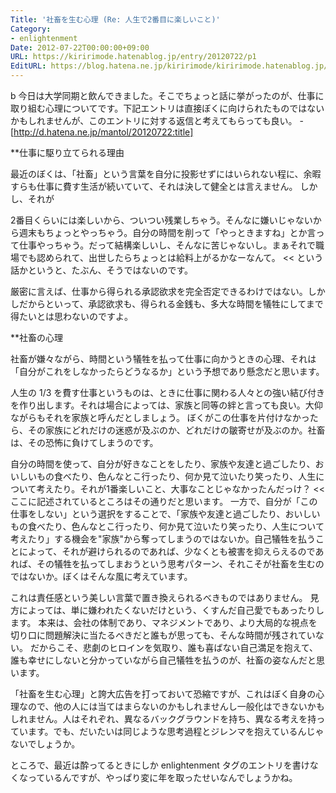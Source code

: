 ```yaml
---
Title: '社畜を生む心理 (Re: 人生で2番目に楽しいこと)'
Category:
- enlightenment
Date: 2012-07-22T00:00:00+09:00
URL: https://kiririmode.hatenablog.jp/entry/20120722/p1
EditURL: https://blog.hatena.ne.jp/kiririmode/kiririmode.hatenablog.jp/atom/entry/8454420450078210227
---
```


b
今日は大学同期と飲んできました。そこでちょっと話に挙がったのが、仕事に取り組む心理についてです。下記エントリは直接ぼくに向けられたものではないかもしれませんが、このエントリに対する返信と考えてもらっても良い。
-[http://d.hatena.ne.jp/mantol/20120722:title]

**仕事に駆り立てられる理由

最近のぼくは、「社畜」という言葉を自分に投影せずにはいられない程に、余暇すらも仕事に費す生活が続いていて、それは決して健全とは言えません。
しかし、それが
>>
2番目くらいには楽しいから、ついつい残業しちゃう。そんなに嫌いじゃないから週末もちょっとやっちゃう。自分の時間を削って「やっときますね」とか言って仕事やっちゃう。だって結構楽しいし、そんなに苦じゃないし。まぁそれで職場でも認められて、出世したらちょっとは給料上がるかなーなんて。
<<
という話かというと、たぶん、そうではないのです。

厳密に言えば、仕事から得られる承認欲求を完全否定できるわけではない。しかしだからといって、承認欲求も、得られる金銭も、多大な時間を犠牲にしてまで得たいとは思わないのですよ。

**社畜の心理

社畜が嫌々ながら、時間という犠牲を払って仕事に向かうときの心理、それは「自分がこれをしなかったらどうなるか」という予想であり懸念だと思います。

人生の 1/3 を費す仕事というものは、ときに仕事に関わる人々との強い結び付きを作り出します。それは場合によっては、家族と同等の絆と言っても良い。大仰ながらもそれを家族と呼んだとしましょう。
ぼくがこの仕事を片付けなかったら、その家族にどれだけの迷惑が及ぶのか、どれだけの皺寄せが及ぶのか。社畜は、その恐怖に負けてしまうのです。


>>
自分の時間を使って、自分が好きなことをしたり、家族や友達と過ごしたり、おいしいもの食べたり、色んなとこ行ったり、何か見て泣いたり笑ったり、人生について考えたり。それが1番楽しいこと、大事なことじゃなかったんだっけ？
<<
ここに記述されているところはその通りだと思います。
一方で、自分が「この仕事をしない」という選択をすることで、「家族や友達と過ごしたり、おいしいもの食べたり、色んなとこ行ったり、何か見て泣いたり笑ったり、人生について考えたり」する機会を"家族"から奪ってしまうのではないか。自己犠牲を払うことによって、それが避けられるのであれば、少なくとも被害を抑えらえるのであれば、その犠牲を払ってしまおうという思考パターン、それこそが社畜を生むのではないか。ぼくはそんな風に考えています。


これは責任感という美しい言葉で置き換えられるべきものではありません。
見方によっては、単に嫌われたくないだけという、くすんだ自己愛でもあったりします。
本来は、会社の体制であり、マネジメントであり、より大局的な視点を切り口に問題解決に当たるべきだと誰もが思っても、そんな時間が残されていない。
だからこそ、悲劇のヒロインを気取り、誰も喜ばない自己満足を抱えて、誰も幸せにしないと分かっていながら自己犠牲を払うのが、社畜の姿なんだと思います。

「社畜を生む心理」と誇大広告を打っておいて恐縮ですが、これはぼく自身の心理なので、他の人には当てはまらないのかもしれませんし一般化はできないかもしれません。人はそれぞれ、異なるバックグラウンドを持ち、異なる考えを持っています。でも、だいたいは同じような思考過程とジレンマを抱えているんじゃないでしょうか。


ところで、最近は酔ってるときにしか enlightenment タグのエントリを書けなくなっているんですが、やっぱり変に年を取ったせいなんでしょうかね。
